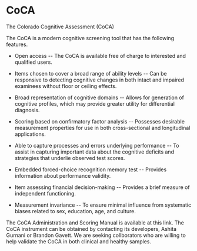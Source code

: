 # CoCA
The Colorado Cognitive Assessment (CoCA)

The CoCA is a modern cognitive screening tool that has the following features.

- Open access
-- The CoCA is available free of charge to interested and qualified users. 

- Items chosen to cover a broad range of ability levels
-- Can be responsive to detecting cognitive changes in both intact and impaired examinees without floor or ceiling effects.

- Broad representation of cognitive domains
-- Allows for generation of cognitive profiles, which may provide greater utility for differential diagnosis.

- Scoring based on confirmatory factor analysis
-- Possesses desirable measurement properties for use in both cross-sectional and longitudinal applications.

- Able to capture processes and errors underlying performance
-- To assist in capturing important data about the cognitive deficits and strategies that underlie observed test scores.

- Embedded forced-choice recognition memory test
-- Provides information about performance validity.

- Item assessing financial decision-making
-- Provides a brief measure of independent functioning.

- Measurement invariance
-- To ensure minimal influence from systematic biases related to sex, education, age, and culture.

The CoCA Administration and Scoring Manual is available at this link. The CoCA instrument can be obtained by contacting its developers, Ashita Gurnani or Brandon Gavett. We are seeking collborators who are willing to help validate the CoCA in both clinical and healthy samples.

